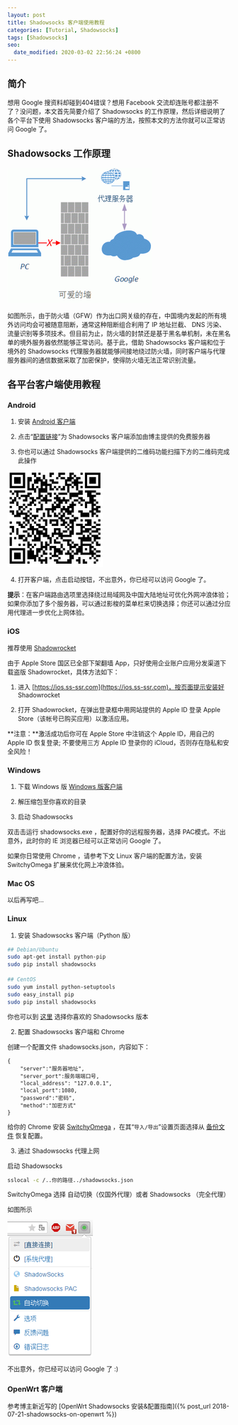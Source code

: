 ```yaml
---
layout: post
title: Shadowsocks 客户端使用教程
categories: [Tutorial, Shadowsocks]
tags: [Shadowsocks]
seo:
  date_modified: 2020-03-02 22:56:24 +0800
---
```


## 简介

想用 Google 搜资料却碰到404错误？想用 Facebook 交流却连账号都注册不了？没问题，本文首先简要介绍了 Shadowsocks 的工作原理，然后详细说明了各个平台下使用 Shadowsocks 客户端的方法，按照本文的方法你就可以正常访问 Google 了。

## Shadowsocks 工作原理

![Shadowsocks 工作原理图](/assets/img/post/how-shadowsocks-work.gif)

如图所示，由于防火墙（GFW）作为出口网关级的存在，中国境内发起的所有境外访问均会可被随意阻断，通常这种阻断组合利用了 IP 地址拦截、 DNS 污染、流量识别等多项技术。但目前为止，防火墙的封禁还是基于黑名单机制，未在黑名单的境外服务器依然能够正常访问。基于此，借助 Shadowsocks 客户端和位于境外的 Shadowsocks 代理服务器就能够间接地绕过防火墙，同时客户端与代理服务器间的通信数据采取了加密保护，使得防火墙无法正常识别流量。

## 各平台客户端使用教程
### Android

1. 安装 [Android 客户端](https://github.com/shadowsocks/shadowsocks-android/releases)

2. 点击“[配置链接](ss://YWVzLTEyOC1nY206ODBAVTgzIzJrVHk4QGJhbmR3YWdvbi5hbGFsaW4ubWU6NTIwNzc=#%e8%8c%b6%e9%a6%86-alalin.me)”为 Shadowsocks 客户端添加由博主提供的免费服务器

3. 你也可以通过 Shadowsocks 客户端提供的二维码功能扫描下方的二维码完成此操作

![SS 二维码](/assets/img/post/ssqrcode.png)

4. 打开客户端，点击启动按钮，不出意外，你已经可以访问 Google 了。

**提示**：在客户端路由选项里选择绕过局域网及中国大陆地址可优化外网冲浪体验；如果你添加了多个服务器，可以通过影梭的菜单栏来切换选择；你还可以通过分应用代理进一步优化上网体验。

### iOS

推荐使用 [Shadowrocket](https://itunes.apple.com/us/app/shadowrocket/id932747118?mt=8)

由于 Apple Store 国区已全部下架翻墙 App，只好使用企业账户应用分发渠道下载盗版 Shadowrocket，具体方法如下：

1. 进入 [https://ios.ss-ssr.com](https://ios.ss-ssr.com)，按页面提示安装好 Shadowrocket

2. 打开 Shadowrocket，在弹出登录框中用网站提供的 Apple ID 登录 Apple Store（该帐号已购买应用）以激活应用。

**注意：**激活成功后你可在 Apple Store 中注销这个 Apple ID，用自己的 Apple ID 恢复登录; 不要使用三方 Apple ID 登录你的 iCloud，否则存在隐私和安全风险！

### Windows

1. 下载 Windows 版  [Windows 版客户端](https://github.com/shadowsocks/shadowsocks-windows/releases)

2. 解压缩包至你喜欢的目录

3. 启动 Shadowsocks

双击击运行 shadowsocks.exe ，配置好你的远程服务器，选择 PAC模式。不出意外，此时你的 IE 浏览器已经可以正常访问 Google 了。

如果你日常使用 Chrome ，请参考下文 Linux 客户端的配置方法，安装 SwitchyOmega 扩展来优化网上冲浪体验。

### Mac OS

以后再写吧...

### Linux

1. 安装 Shadowsocks 客户端（Python 版）


```sh
## Debian/Ubuntu
sudo apt-get install python-pip
sudo pip install shadowsocks

## CentOS
sudo yum install python-setuptools
sudo easy_install pip
sudo pip install shadowsocks
```

你也可以到 [这里](http://shadowsocks.org/en/download/clients.html) 选择你喜欢的 Shadowsocks 版本

2. 配置 Shadowsocks 客户端和 Chrome

创建一个配置文件 shadowsocks.json，内容如下：

```
{				
	"server":"服务器地址",
	"server_port":服务端端口号,
	"local_address": "127.0.0.1",
	"local_port":1080,
	"password":"密码",
	"method":"加密方式"
}
```

给你的 Chrome 安装 [SwitchyOmega](https://chrome.google.com/webstore/detail/proxy-switchyomega/padekgcemlokbadohgkifijomclgjgif) ，在其“`导入/导出`”设置页面选择从 [备份文件](/assets/files/OmegaOptions.bak) 恢复配置。

3. 通过 Shadowsocks 代理上网

启动 Shadowsocks


```sh
sslocal -c /..你的路径../shadowsocks.json
```

SwitchyOmega 选择 自动切换（仅国外代理）或者 Shadowsocks （完全代理）

如图所示

![SwitchyOmega 界面](/assets/img/post/switchyomega.png) 

不出意外，你已经可以访问 Google 了 :)

### OpenWrt 客户端

参考博主新近写的 [OpenWrt Shadowsocks 安装&配置指南]({% post_url 2018-07-21-shadowsocks-on-openwrt %})
